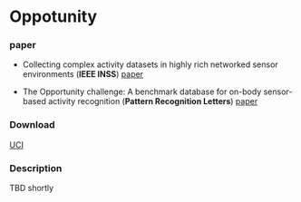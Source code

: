 # Oppotunity

### paper

- <a name="op1"></a> Collecting complex activity datasets in highly rich networked sensor environments  (**IEEE INSS**) [paper](https://ieeexplore.ieee.org/document/5573462)

- <a name="op2"></a> The Opportunity challenge: A benchmark database for on-body sensor-based activity recognition  (**Pattern Recognition Letters**) [paper](https://www.sciencedirect.com/science/article/pii/S0167865512004205?casa_token=xMpPeCj0-yEAAAAA:PswT1LI5MOoErYWI9JbV9maU1Ve4I3rw3DwOcMdenhIYKrGslqS17KCzPRYGNcAdfXAUYKwF7A)

### Download

[UCI](https://archive.ics.uci.edu/ml/datasets/opportunity+activity+recognition)

### Description

TBD shortly
